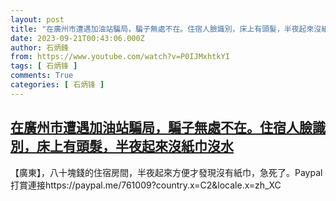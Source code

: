 ```yaml
---
layout: post
title: "在廣州市遭遇加油站騙局，騙子無處不在。住宿人臉識別，床上有頭髮，半夜起來沒紙巾沒水"
date: 2023-09-21T00:43:06.000Z
author: 石炳鋒
from: https://www.youtube.com/watch?v=P0IJMxhtkYI
tags: [ 石炳锋 ]
comments: True
categories: [ 石炳锋 ]
---
```

<!--1695256986000-->
[在廣州市遭遇加油站騙局，騙子無處不在。住宿人臉識別，床上有頭髮，半夜起來沒紙巾沒水](https://www.youtube.com/watch?v=P0IJMxhtkYI)
------

<div>
【廣東】，八十塊錢的住宿房間，半夜起來方便才發現沒有紙巾，急死了。Paypal打賞連接https://paypal.me/761009?country.x=C2&locale.x=zh_XC
</div>
